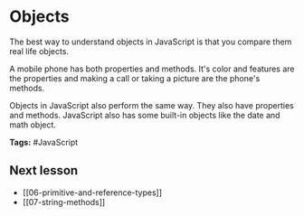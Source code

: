 # Objects
The best way to understand objects in JavaScript is that you compare them real life objects.

A mobile phone has both properties and methods. It's color and features are the properties and making a call or taking a picture are the phone's methods.

Objects in JavaScript also perform the same way. They also have properties and methods. JavaScript also has some built-in objects like the date and math object.

**Tags:** #JavaScript  

## Next lesson
- [[06-primitive-and-reference-types]]
- [[07-string-methods]]